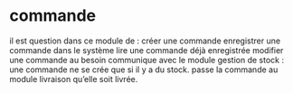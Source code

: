 # commande

il est question dans ce module de : 
créer une commande
enregistrer une commande dans le système
lire une commande déjà enregistrée
modifier une commande au besoin 
communique avec le module gestion de stock : une commande ne se crée que si il y a du stock.
passe la commande au module livraison qu’elle soit livrée.

